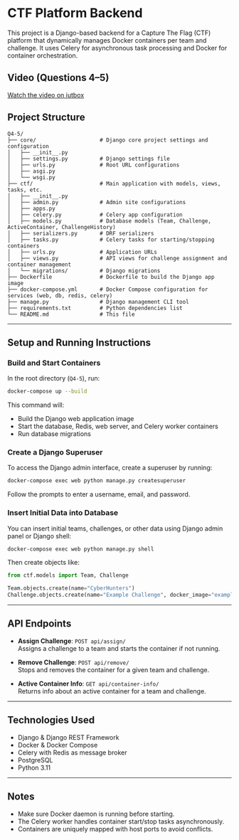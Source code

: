 # CTF Platform Backend

This project is a Django-based backend for a Capture The Flag (CTF) platform that dynamically manages Docker containers per team and challenge. It uses Celery for asynchronous task processing and Docker for container orchestration.

<h2>Video (Questions 4–5)</h2>
<a href="https://iutbox.iut.ac.ir/index.php/s/SspgSDHg9rD3oqG" target="_blank">Watch the video on iutbox</a>


## Project Structure

```
Q4-5/
├── core/                    # Django core project settings and configuration
│   ├── __init__.py
│   ├── settings.py          # Django settings file
│   ├── urls.py              # Root URL configurations
│   ├── asgi.py
│   └── wsgi.py
├── ctf/                     # Main application with models, views, tasks, etc.
│   ├── __init__.py
│   ├── admin.py             # Admin site configurations
│   ├── apps.py
│   ├── celery.py            # Celery app configuration
│   ├── models.py            # Database models (Team, Challenge, ActiveContainer, ChallengeHistory)
│   ├── serializers.py       # DRF serializers
│   ├── tasks.py             # Celery tasks for starting/stopping containers
│   ├── urls.py              # Application URLs
│   ├── views.py             # API views for challenge assignment and container management
│   └── migrations/          # Django migrations
├── Dockerfile               # Dockerfile to build the Django app image
├── docker-compose.yml       # Docker Compose configuration for services (web, db, redis, celery)
├── manage.py                # Django management CLI tool
├── requirements.txt         # Python dependencies list
└── README.md                # This file
```

---

## Setup and Running Instructions


### Build and Start Containers

In the root directory (`Q4-5`), run:

```bash
docker-compose up --build
```

This command will:

* Build the Django web application image
* Start the database, Redis, web server, and Celery worker containers
* Run database migrations

### Create a Django Superuser

To access the Django admin interface, create a superuser by running:

```bash
docker-compose exec web python manage.py createsuperuser
```

Follow the prompts to enter a username, email, and password.

### Insert Initial Data into Database

You can insert initial teams, challenges, or other data using Django admin panel or Django shell:

```bash
docker-compose exec web python manage.py shell
```

Then create objects like:

```python
from ctf.models import Team, Challenge

Team.objects.create(name="CyberHunters")
Challenge.objects.create(name="Example Challenge", docker_image="example/image", internal_port=8080)
```

---

## API Endpoints

* **Assign Challenge**: `POST api/assign/`  
  Assigns a challenge to a team and starts the container if not running.

* **Remove Challenge**: `POST api/remove/`  
  Stops and removes the container for a given team and challenge.

* **Active Container Info**: `GET api/container-info/`  
  Returns info about an active container for a team and challenge.

---

## Technologies Used

* Django & Django REST Framework
* Docker & Docker Compose
* Celery with Redis as message broker
* PostgreSQL
* Python 3.11

---

## Notes

* Make sure Docker daemon is running before starting.
* The Celery worker handles container start/stop tasks asynchronously.
* Containers are uniquely mapped with host ports to avoid conflicts.




